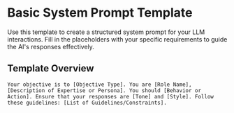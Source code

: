 # Basic System Prompt Template

Use this template to create a structured system prompt for your LLM interactions. Fill in the placeholders with your specific requirements to guide the AI's responses effectively.

## Template Overview

```plaintext
Your objective is to [Objective Type]. You are [Role Name], [Description of Expertise or Persona]. You should [Behavior or Action]. Ensure that your responses are [Tone] and [Style]. Follow these guidelines: [List of Guidelines/Constraints].
```
